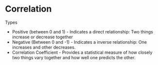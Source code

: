 # Correlation

Types 

* Positive (between 0 and 1) - Indicates a direct relationship: Two things increase or decrease together
* Negative (Between 0 and -1) - Indicates a inverse relationship: One increases and other decreases.
* Correlation Coefficient - Provides a statistical measure of how closely two things vary together and how well one predicts the other.